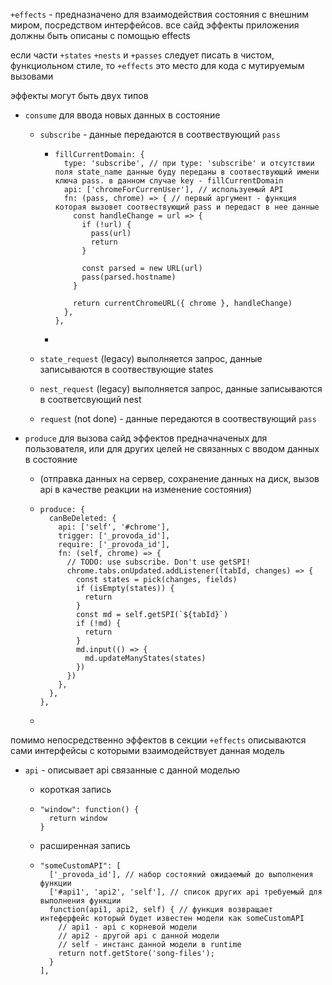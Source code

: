 `+effects` - предназначено для взаимодействия состояния с внешним миром, посредством интерфейсов. все сайд эффекты приложения должны быть описаны с помощью effects

если части `+states` `+nests` и `+passes` следует писать в чистом, функциольном стиле, то `+effects` это место для кода с мутируемым вызовами

эффекты могут быть двух типов 

- `consume` для ввода новых данных в состояние
  - `subscribe` - данные передаются в соотвествующий `pass`
  
    - ```
      fillCurrentDomain: {
        type: 'subscribe', // при type: 'subscribe' и отсутствии поля state_name данные буду переданы в соотвествующий имени ключа pass. в данном случае key - fillCurrentDomain
        api: ['chromeForCurrenUser'], // используемый API
        fn: (pass, chrome) => { // первый аргумент - функция которая вызовет соотвествующий pass и передаст в нее данные
          const handleChange = url => {
            if (!url) {
              pass(url)
              return
            }
      
            const parsed = new URL(url)
            pass(parsed.hostname)
          }
      
          return currentChromeURL({ chrome }, handleChange)
        },
      },
      ```
  
    - 
  
  - `state_request` (legacy) выполняется запрос, данные записываются в соотвествующие states
  
  - `nest_request` (legacy) выполняется запрос, данные записываются в соответсвующий nest
  
  - `request` (not done) - данные передаются в соотвествующий `pass`
- `produce` для вызова сайд эффектов предначначеных для пользователя, или для других целей не связанных с вводом данных в состояние
  
  - (отправка данных на сервер, сохранение данных на диск, вызов api в качестве реакции на изменение состояния)
  
  - ```
    produce: {
      canBeDeleted: {
        api: ['self', '#chrome'],
        trigger: ['_provoda_id'],
        require: ['_provoda_id'],
        fn: (self, chrome) => {
          // TODO: use subscribe. Don't use getSPI!
          chrome.tabs.onUpdated.addListener((tabId, changes) => {
            const states = pick(changes, fields)
            if (isEmpty(states)) {
              return
            }
            const md = self.getSPI(`${tabId}`)
            if (!md) {
              return
            }
            md.input(() => {
              md.updateManyStates(states)
            })
          })
        },
      },
    },
    ```
  
  - 

помимо непосредственно эффектов в секции `+effects` описываются сами интерфейсы с которыми взаимодействует данная модель

- `api` - описывает api связанные с данной моделью

  - короткая запись
  
  - ```
    "window": function() {
      return window
    }
    ```
  
  - расширенная запись
  
  - ```
    "someCustomAPI": [
      ['_provoda_id'], // набор состояний ожидаемый до выполнения функции
      ['#api1', 'api2', 'self'], // список других api требуемый для выполнения функции
      function(api1, api2, self) { // функция возвращает интеферфейс который будет известен модели как someCustomAPI
      	// api1 - api с корневой модели
      	// api2 - другой api с данной модели
      	// self - инстанс данной модели в runtime
        return notf.getStore('song-files');
      }
    ],
    ```
  
    




